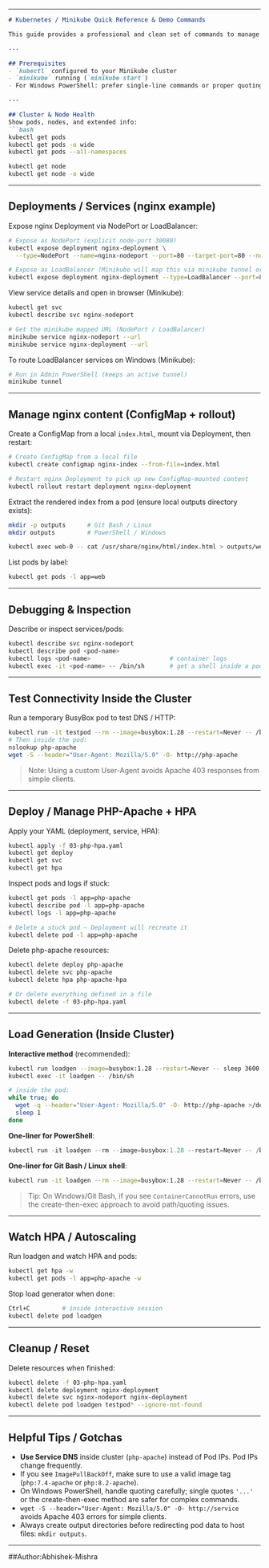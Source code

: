 

---

````markdown
# Kubernetes / Minikube Quick Reference & Demo Commands

This guide provides a professional and clean set of commands to manage Kubernetes resources on Minikube, including nginx deployments, PHP-Apache with HPA, ConfigMaps, load generation, and debugging.

---

## Prerequisites
- `kubectl` configured to your Minikube cluster  
- `minikube` running (`minikube start`)  
- For Windows PowerShell: prefer single-line commands or proper quoting (examples below)

---

## Cluster & Node Health
Show pods, nodes, and extended info:
```bash
kubectl get pods
kubectl get pods -o wide
kubectl get pods --all-namespaces

kubectl get node
kubectl get node -o wide
````

---

## Deployments / Services (nginx example)

Expose nginx Deployment via NodePort or LoadBalancer:

```bash
# Expose as NodePort (explicit node-port 30080)
kubectl expose deployment nginx-deployment \
  --type=NodePort --name=nginx-nodeport --port=80 --target-port=80 --node-port=30080

# Expose as LoadBalancer (Minikube will map this via minikube tunnel or minikube service)
kubectl expose deployment nginx-deployment --type=LoadBalancer --port=80
```

View service details and open in browser (Minikube):

```bash
kubectl get svc
kubectl describe svc nginx-nodeport

# Get the minikube mapped URL (NodePort / LoadBalancer)
minikube service nginx-nodeport --url
minikube service nginx-deployment --url
```

To route LoadBalancer services on Windows (Minikube):

```bash
# Run in Admin PowerShell (keeps an active tunnel)
minikube tunnel
```

---

## Manage nginx content (ConfigMap + rollout)

Create a ConfigMap from a local `index.html`, mount via Deployment, then restart:

```bash
# Create ConfigMap from a local file
kubectl create configmap nginx-index --from-file=index.html

# Restart nginx Deployment to pick up new ConfigMap-mounted content
kubectl rollout restart deployment nginx-deployment
```

Extract the rendered index from a pod (ensure local outputs directory exists):

```bash
mkdir -p outputs      # Git Bash / Linux
mkdir outputs         # PowerShell / Windows

kubectl exec web-0 -- cat /usr/share/nginx/html/index.html > outputs/web-0-index.txt
```

List pods by label:

```bash
kubectl get pods -l app=web
```

---

## Debugging & Inspection

Describe or inspect services/pods:

```bash
kubectl describe svc nginx-nodeport
kubectl describe pod <pod-name>
kubectl logs <pod-name>                      # container logs
kubectl exec -it <pod-name> -- /bin/sh       # get a shell inside a pod
```

---

## Test Connectivity Inside the Cluster

Run a temporary BusyBox pod to test DNS / HTTP:

```bash
kubectl run -it testpod --rm --image=busybox:1.28 --restart=Never -- /bin/sh
# Then inside the pod:
nslookup php-apache
wget -S --header="User-Agent: Mozilla/5.0" -O- http://php-apache
```

> Note: Using a custom User-Agent avoids Apache 403 responses from simple clients.

---

## Deploy / Manage PHP-Apache + HPA

Apply your YAML (deployment, service, HPA):

```bash
kubectl apply -f 03-php-hpa.yaml
kubectl get deploy
kubectl get svc
kubectl get hpa
```

Inspect pods and logs if stuck:

```bash
kubectl get pods -l app=php-apache
kubectl describe pod -l app=php-apache
kubectl logs -l app=php-apache

# Delete a stuck pod — Deployment will recreate it
kubectl delete pod -l app=php-apache
```

Delete php-apache resources:

```bash
kubectl delete deploy php-apache
kubectl delete svc php-apache
kubectl delete hpa php-apache-hpa

# Or delete everything defined in a file
kubectl delete -f 03-php-hpa.yaml
```

---

## Load Generation (Inside Cluster)

**Interactive method** (recommended):

```bash
kubectl run loadgen --image=busybox:1.28 --restart=Never -- sleep 3600
kubectl exec -it loadgen -- /bin/sh

# inside the pod:
while true; do
  wget -q --header="User-Agent: Mozilla/5.0" -O- http://php-apache >/dev/null && echo "[SUCCESS]" || echo "[FAIL]"
  sleep 1
done
```

**One-liner for PowerShell**:

```powershell
kubectl run -it loadgen --rm --image=busybox:1.28 --restart=Never -- /bin/sh -c "while true; do wget -q --header='User-Agent: Mozilla/5.0' -O- http://php-apache >/dev/null && echo '[SUCCESS] php-apache responded' || echo '[FAIL] php-apache not reachable'; sleep 1; done"
```

**One-liner for Git Bash / Linux shell**:

```bash
kubectl run -it loadgen --rm --image=busybox:1.28 --restart=Never -- /bin/sh -c 'while true; do wget -q --header="User-Agent: Mozilla/5.0" -O- http://php-apache >/dev/null && echo "[SUCCESS]" || echo "[FAIL]"; sleep 1; done'
```

> Tip: On Windows/Git Bash, if you see `ContainerCannotRun` errors, use the create-then-exec approach to avoid path/quoting issues.

---

## Watch HPA / Autoscaling

Run loadgen and watch HPA and pods:

```bash
kubectl get hpa -w
kubectl get pods -l app=php-apache -w
```

Stop load generator when done:

```bash
Ctrl+C         # inside interactive session
kubectl delete pod loadgen
```

---

## Cleanup / Reset

Delete resources when finished:

```bash
kubectl delete -f 03-php-hpa.yaml
kubectl delete deployment nginx-deployment
kubectl delete svc nginx-nodeport nginx-deployment
kubectl delete pod loadgen testpod* --ignore-not-found
```

---

## Helpful Tips / Gotchas

* **Use Service DNS** inside cluster (`php-apache`) instead of Pod IPs. Pod IPs change frequently.
* If you see `ImagePullBackOff`, make sure to use a valid image tag (`php:7.4-apache` or `php:8.2-apache`).
* On Windows PowerShell, handle quoting carefully; single quotes `'...'` or the create-then-exec method are safer for complex commands.
* `wget -S --header="User-Agent: Mozilla/5.0" -O- http://service` avoids Apache 403 errors for simple clients.
* Always create output directories before redirecting pod data to host files: `mkdir outputs`.

---
##Author:Abhishek-Mishra
```
